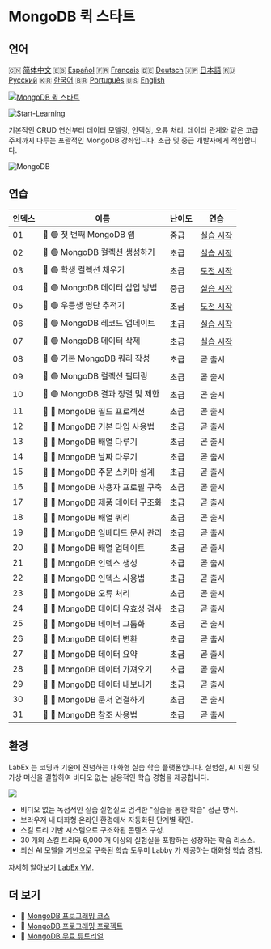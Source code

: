 # MongoDB 퀵 스타트

## 언어

🇨🇳 [简体中文](README_zh.md) 🇪🇸 [Español](README_es.md) 🇫🇷 [Français](README_fr.md) 🇩🇪 [Deutsch](README_de.md) 🇯🇵 [日本語](README_ja.md) 🇷🇺 [Русский](README_ru.md) 🇰🇷 [한국어](README_ko.md) 🇧🇷 [Português](README_pt.md) 🇺🇸 [English](README.md) 

[![MongoDB 퀵 스타트](https://cover-creator.labex.io/quick-start-with-mongodb.png?lang=ko)](https://labex.io/ko/courses/quick-start-with-mongodb)

[![Start-Learning](https://img.shields.io/badge/Start-Learning-whitesmoke?style=for-the-badge)](https://labex.io/ko/courses/quick-start-with-mongodb)

기본적인 CRUD 연산부터 데이터 모델링, 인덱싱, 오류 처리, 데이터 관계와 같은 고급 주제까지 다루는 포괄적인 MongoDB 강좌입니다. 초급 및 중급 개발자에게 적합합니다.

![MongoDB](https://img.shields.io/badge/MongoDB-whitesmoke?style=for-the-badge&logo=mongodb)


## 연습

|   인덱스 | 이름                             | 난이도   | 연습                                                                                                                  |
|----------|----------------------------------|----------|-----------------------------------------------------------------------------------------------------------------------|
|       01 | 📖 🟢 첫 번째 MongoDB 랩         | 중급     | <a target='_blank' href='https://labex.io/ko/tutorials/mongodb-your-first-mongodb-lab-420660'>실습 시작</a>           |
|       02 | 📖 🟢 MongoDB 컬렉션 생성하기    | 초급     | <a target='_blank' href='https://labex.io/ko/tutorials/mongodb-create-mongodb-collection-420695'>실습 시작</a>        |
|       03 | 🎯 🟢 학생 컬렉션 채우기         | 초급     | <a target='_blank' href='https://labex.io/ko/tutorials/mongodb-populate-the-students-collection-425481'>도전 시작</a> |
|       04 | 📖 🟢 MongoDB 데이터 삽입 방법   | 중급     | <a target='_blank' href='https://labex.io/ko/tutorials/mongodb-insert-data-in-mongodb-420696'>실습 시작</a>           |
|       05 | 🎯 🟢 우등생 명단 추적기         | 초급     | <a target='_blank' href='https://labex.io/ko/tutorials/mongodb-honor-roll-tracker-425476'>도전 시작</a>               |
|       06 | 📖 🟢 MongoDB 레코드 업데이트    | 초급     | <a target='_blank' href='https://labex.io/ko/tutorials/mongodb-update-mongodb-records-420823'>실습 시작</a>           |
|       07 | 📖 🟢 MongoDB 데이터 삭제        | 초급     | <a target='_blank' href='https://labex.io/ko/tutorials/mongodb-delete-mongodb-data-420822'>실습 시작</a>              |
|       08 | 📖 🟢 기본 MongoDB 쿼리 작성     | 초급     | 곧 출시                                                                                                               |
|       09 | 📖 🟢 MongoDB 컬렉션 필터링      | 초급     | 곧 출시                                                                                                               |
|       10 | 📖 🟢 MongoDB 결과 정렬 및 제한  | 초급     | 곧 출시                                                                                                               |
|       11 | 📖 🔵 MongoDB 필드 프로젝션      | 초급     | 곧 출시                                                                                                               |
|       12 | 📖 🔵 MongoDB 기본 타입 사용법   | 초급     | 곧 출시                                                                                                               |
|       13 | 📖 🔵 MongoDB 배열 다루기        | 초급     | 곧 출시                                                                                                               |
|       14 | 📖 🔵 MongoDB 날짜 다루기        | 초급     | 곧 출시                                                                                                               |
|       15 | 📖 🔵 MongoDB 주문 스키마 설계   | 초급     | 곧 출시                                                                                                               |
|       16 | 📖 🔵 MongoDB 사용자 프로필 구축 | 초급     | 곧 출시                                                                                                               |
|       17 | 📖 🔵 MongoDB 제품 데이터 구조화 | 초급     | 곧 출시                                                                                                               |
|       18 | 📖 🔵 MongoDB 배열 쿼리          | 초급     | 곧 출시                                                                                                               |
|       19 | 📖 🔵 MongoDB 임베디드 문서 관리 | 초급     | 곧 출시                                                                                                               |
|       20 | 📖 🔵 MongoDB 배열 업데이트      | 초급     | 곧 출시                                                                                                               |
|       21 | 📖 🔵 MongoDB 인덱스 생성        | 초급     | 곧 출시                                                                                                               |
|       22 | 📖 🔵 MongoDB 인덱스 사용법      | 초급     | 곧 출시                                                                                                               |
|       23 | 📖 🔵 MongoDB 오류 처리          | 초급     | 곧 출시                                                                                                               |
|       24 | 📖 🔵 MongoDB 데이터 유효성 검사 | 초급     | 곧 출시                                                                                                               |
|       25 | 📖 🔵 MongoDB 데이터 그룹화      | 초급     | 곧 출시                                                                                                               |
|       26 | 📖 🔵 MongoDB 데이터 변환        | 초급     | 곧 출시                                                                                                               |
|       27 | 📖 🔵 MongoDB 데이터 요약        | 초급     | 곧 출시                                                                                                               |
|       28 | 📖 🔵 MongoDB 데이터 가져오기    | 초급     | 곧 출시                                                                                                               |
|       29 | 📖 🔵 MongoDB 데이터 내보내기    | 초급     | 곧 출시                                                                                                               |
|       30 | 📖 🔵 MongoDB 문서 연결하기      | 초급     | 곧 출시                                                                                                               |
|       31 | 📖 🔵 MongoDB 참조 사용법        | 초급     | 곧 출시                                                                                                               |

## 환경

LabEx 는 코딩과 기술에 전념하는 대화형 실습 학습 플랫폼입니다. 실험실, AI 지원 및 가상 머신을 결합하여 비디오 없는 실용적인 학습 경험을 제공합니다.

![](https://tutorial-screenshot.getvm.io/images/vm-1725247253.png)

- 비디오 없는 독점적인 실습 실험실로 엄격한 "실습을 통한 학습" 접근 방식.
- 브라우저 내 대화형 온라인 환경에서 자동화된 단계별 확인.
- 스킬 트리 기반 시스템으로 구조화된 콘텐츠 구성.
- 30 개의 스킬 트리와 6,000 개 이상의 실험실을 포함하는 성장하는 학습 리소스.
- 최신 AI 모델을 기반으로 구축된 학습 도우미 Labby 가 제공하는 대화형 학습 경험.

자세히 알아보기 [LabEx VM](https://support.labex.io/using-labex/virtual-machine).

## 더 보기

- 🔗 [MongoDB 프로그래밍 코스](https://github.com/labex-labs/awesome-programming-courses)
- 🔗 [MongoDB 프로그래밍 프로젝트](https://github.com/labex-labs/awesome-programming-projects)
- 🔗 [MongoDB 무료 튜토리얼](https://github.com/labex-labs/mongodb-free-tutorials)

